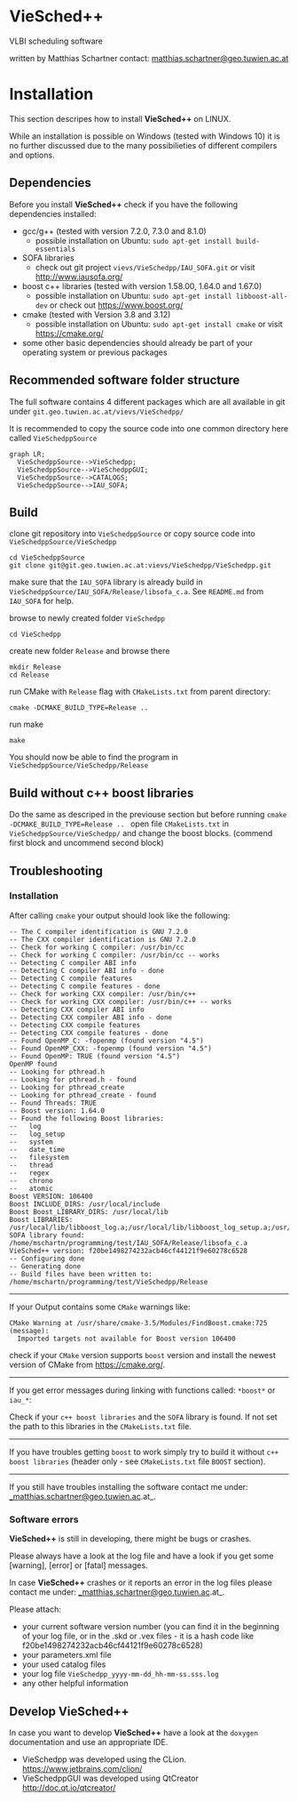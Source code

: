 # VieSched++

VLBI scheduling software

written by Matthias Schartner
contact: matthias.schartner@geo.tuwien.ac.at

# Installation 

This section descripes how to install __VieSched++__ on LINUX. 

While an installation is possible on Windows (tested with Windows 10) it is no 
further discussed due to the many possibilieties of different compilers and options. 

## Dependencies

Before you install __VieSched++__ check if you have the following dependencies installed:

* gcc/g++ (tested with version 7.2.0, 7.3.0 and 8.1.0)
  * possible installation on Ubuntu: `sudo apt-get install build-essentials`
* SOFA libraries
  * check out git project `vievs/VieSchedpp/IAU_SOFA.git` or visit http://www.iausofa.org/
* boost c++ libraries (tested with version 1.58.00, 1.64.0 and 1.67.0)
  * possible installation on Ubuntu: `sudo apt-get install libboost-all-dev` or check out https://www.boost.org/
* cmake (tested with Version 3.8 and 3.12)
  * possible installation on Ubuntu: `sudo apt-get install cmake` or visit https://cmake.org/
* some other basic dependencies should already be part of your operating system or previous packages

## Recommended software folder structure

The full software contains 4 different packages which are all available in git under `git.geo.tuwien.ac.at/vievs/VieSchedpp/`

It is recommended to copy the source code into one common directory here called `VieSchedppSource`

```mermaid
graph LR;
  VieSchedppSource-->VieSchedpp;
  VieSchedppSource-->VieSchedppGUI;
  VieSchedppSource-->CATALOGS;
  VieSchedppSource-->IAU_SOFA;
```


## Build 

clone git repository into `VieSchedppSource` or copy source code into `VieSchedppSource/VieSchedpp`
    
    cd VieSchedppSource
    git clone git@git.geo.tuwien.ac.at:vievs/VieSchedpp/VieSchedpp.git

make sure that the `IAU_SOFA` library is already build in `VieSchedppSource/IAU_SOFA/Release/libsofa_c.a`. 
See `README.md` from `IAU_SOFA` for help.
    
browse to newly created folder `VieSchedpp`

    cd VieSchedpp
    
create new folder `Release` and browse there

    mkdir Release
    cd Release

run CMake with `Release` flag with `CMakeLists.txt` from parent directory:

    cmake -DCMAKE_BUILD_TYPE=Release .. 
    
run make

    make 
    
You should now be able to find the program in `VieSchedppSource/VieSchedpp/Release`

## Build without c++ boost libraries

Do the same as descriped in the previouse section but before running 
`cmake -DCMAKE_BUILD_TYPE=Release .. ` open file `CMakeLists.txt` in 
`VieSchedppSource/VieSchedpp/` and change the boost blocks. 
(commend first block and uncommend second block)

## Troubleshooting

### Installation

After calling `cmake` your output should look like the following:

    -- The C compiler identification is GNU 7.2.0
    -- The CXX compiler identification is GNU 7.2.0
    -- Check for working C compiler: /usr/bin/cc
    -- Check for working C compiler: /usr/bin/cc -- works
    -- Detecting C compiler ABI info
    -- Detecting C compiler ABI info - done
    -- Detecting C compile features
    -- Detecting C compile features - done
    -- Check for working CXX compiler: /usr/bin/c++
    -- Check for working CXX compiler: /usr/bin/c++ -- works
    -- Detecting CXX compiler ABI info
    -- Detecting CXX compiler ABI info - done
    -- Detecting CXX compile features
    -- Detecting CXX compile features - done
    -- Found OpenMP_C: -fopenmp (found version "4.5") 
    -- Found OpenMP_CXX: -fopenmp (found version "4.5") 
    -- Found OpenMP: TRUE (found version "4.5")  
    OpenMP found
    -- Looking for pthread.h
    -- Looking for pthread.h - found
    -- Looking for pthread_create
    -- Looking for pthread_create - found
    -- Found Threads: TRUE  
    -- Boost version: 1.64.0
    -- Found the following Boost libraries:
    --   log
    --   log_setup
    --   system
    --   date_time
    --   filesystem
    --   thread
    --   regex
    --   chrono
    --   atomic
    Boost VERSION: 106400
    Boost INCLUDE_DIRS: /usr/local/include
    Boost Boost_LIBRARY_DIRS: /usr/local/lib
    Boost LIBRARIES: /usr/local/lib/libboost_log.a;/usr/local/lib/libboost_log_setup.a;/usr/local/lib/libboost_system.a;/usr/local/lib/libboost_date_time.a;/usr/local/lib/libboost_filesystem.a;/usr/local/lib/libboost_thread.a;/usr/local/lib/libboost_regex.a;/usr/local/lib/libboost_chrono.a;/usr/local/lib/libboost_atomic.a
    SOFA library found: /home/mschartn/programming/test/IAU_SOFA/Release/libsofa_c.a
    VieSched++ version: f20be1498274232acb46cf44121f9e60278c6528
    -- Configuring done
    -- Generating done
    -- Build files have been written to: /home/mschartn/programming/test/VieSchedpp/Release

----

If your Output contains some `CMake` warnings like:

    CMake Warning at /usr/share/cmake-3.5/Modules/FindBoost.cmake:725 (message):
      Imported targets not available for Boost version 106400

check if your `CMake` version supports `boost` version and install the newest version of CMake from https://cmake.org/.

----

If you get error messages during linking with functions called: `*boost*` or `iau_*`:

Check if your `c++ boost libraries` and the `SOFA` library is found. If not set the path to this libraries in the `CMakeLists.txt` file.

----

If you have troubles getting `boost` to work simply try to build it without `c++ boost libraries` (header only - see `CMakeLists.txt` file `BOOST` section). 

----

If you still have troubles installing the software contact me under: _matthias.schartner@geo.tuwien.ac.at_. 

### Software errors

__VieSched++__ is still in developing, there might be bugs or crashes. 

Please always have a look at the log file and have a look if you get some [warning], [error] or [fatal] messages. 

In case __VieSched++__ crashes or it reports an error in the log files please contact me under: _matthias.schartner@geo.tuwien.ac.at_. 

Please attach: 
* your current software version number (you can find it in the beginning of your log file, or in the .skd or .vex files - it is a hash code like f20be1498274232acb46cf44121f9e60278c6528)
* your parameters.xml file 
* your used catalog files
* your log file `VieSchedpp_yyyy-mm-dd_hh-mm-ss.sss.log`
* any other helpful information 

## Develop VieSched++

In case you want to develop __VieSched++__ have a look at the `doxygen` documentation and use an appropriate IDE. 

* VieSchedpp was developed using the CLion. https://www.jetbrains.com/clion/
* VieSchedppGUI was developed using QtCreator http://doc.qt.io/qtcreator/